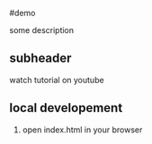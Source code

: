 #demo 


some description

## subheader


watch tutorial on youtube


## local developement

1. open index.html in your browser
